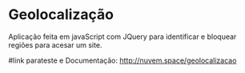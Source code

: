 # Geolocalização

Aplicação feita em javaScript com JQuery para identificar e bloquear regiões para acesar um site.

#link parateste e Documentação:
http://nuvem.space/geolocalizacao
